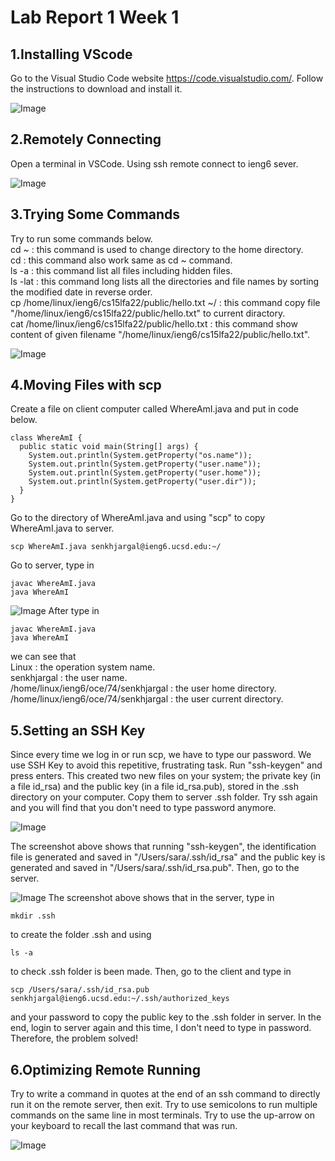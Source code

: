 # Lab Report 1 Week 1

## 1.Installing VScode
Go to the Visual Studio Code website https://code.visualstudio.com/. Follow the instructions to download and install it. 

![Image](https://sara0112.github.io/cse15l-lab-reports/Lab1_01.png)

## 2.Remotely Connecting
Open a terminal in VSCode.  Using ssh remote connect to ieng6 sever.

![Image](https://sara0112.github.io/cse15l-lab-reports/Lab1_02.png)

## 3.Trying Some Commands
Try to run some commands below.  
cd ~ : this command is used to change directory to the home directory.  
cd : this command also work same as cd ~ command.  
ls -a : this command list all files including hidden files.    
ls -lat : this command long lists all the directories and file names by sorting the modified date in reverse order.  
cp /home/linux/ieng6/cs15lfa22/public/hello.txt ~/ : this command copy file "/home/linux/ieng6/cs15lfa22/public/hello.txt" to current diractory.  
cat /home/linux/ieng6/cs15lfa22/public/hello.txt : this command show content of given filename "/home/linux/ieng6/cs15lfa22/public/hello.txt".  

![Image](https://sara0112.github.io/cse15l-lab-reports/Lab1_03.png)

## 4.Moving Files with scp
Create a file on client computer called WhereAmI.java and put in code below.  
```
class WhereAmI {
  public static void main(String[] args) {
    System.out.println(System.getProperty("os.name"));
    System.out.println(System.getProperty("user.name"));
    System.out.println(System.getProperty("user.home"));
    System.out.println(System.getProperty("user.dir"));
  }
}
```   
Go to the directory of WhereAmI.java and using "scp" to copy WhereAmI.java to server.
```
scp WhereAmI.java senkhjargal@ieng6.ucsd.edu:~/
```
Go to server, type in
```
javac WhereAmI.java
java WhereAmI
```

![Image](https://sara0112.github.io/cse15l-lab-reports/Lab1_04.png)
After type in 
```
javac WhereAmI.java
java WhereAmI
```
we can see that  
Linux : the operation system name.   
senkhjargal : the user name.  
/home/linux/ieng6/oce/74/senkhjargal : the user home directory.  
/home/linux/ieng6/oce/74/senkhjargal : the user current directory.  

## 5.Setting an SSH Key
Since every time we log in or run scp, we have to type our password. We use SSH Key to avoid this repetitive, frustrating task. Run "ssh-keygen" and press enters. This created two new files on your system; the private key (in a file id_rsa) and the public key (in a file id_rsa.pub), stored in the .ssh directory on your computer. Copy them to server .ssh folder. Try ssh again and you will find that you don't need to type password anymore.

![Image](https://sara0112.github.io/cse15l-lab-reports/Lab1_05_01.png)

The screenshot above shows that running "ssh-keygen", the identification file is generated and saved in "/Users/sara/.ssh/id_rsa" and the public key is generated and saved in "/Users/sara/.ssh/id_rsa.pub". Then, go to the server. 

![Image](https://sara0112.github.io/cse15l-lab-reports/Lab1_05_02.png)
The screenshot above shows that in the server, type in
```
mkdir .ssh
```
to create the folder .ssh and using 
```
ls -a
```
to check .ssh folder is been made. Then, go to the client and type in
```
scp /Users/sara/.ssh/id_rsa.pub senkhjargal@ieng6.ucsd.edu:~/.ssh/authorized_keys
```
and your password to copy the public key to the .ssh folder in server.   In the end, login to server again and this time, I don't need to type in password.  
Therefore, the problem solved!

## 6.Optimizing Remote Running
Try to write a command in quotes at the end of an ssh command to directly run it on the remote server, then exit. Try to use semicolons to run multiple commands on the same line in most terminals. Try to use the up-arrow on your keyboard to recall the last command that was run.

![Image](https://sara0112.github.io/cse15l-lab-reports/Lab1_06.png)
